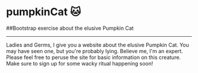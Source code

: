 # pumpkinCat 🐱
##Bootstrap exercise about the elusive Pumpkin Cat
___
Ladies and Germs, I give you a website about the elusive Pumpkin Cat. You may have seen one, but you're probably lying. Believe me, I'm an expert. Please feel free to peruse the site for basic information on this creature. Make sure to sign up for some wacky ritual happening soon!
